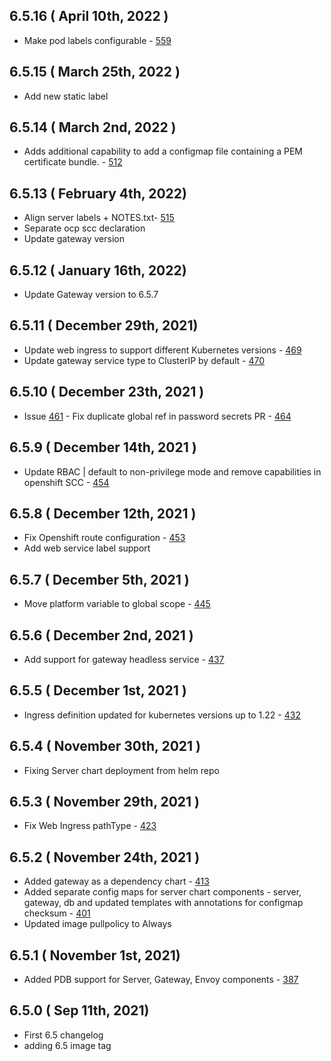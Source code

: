 ## 6.5.16 ( April 10th, 2022 )
* Make pod labels configurable - [559](https://github.com/aquasecurity/aqua-helm/pull/559)
## 6.5.15 ( March 25th, 2022 )
* Add new static label
## 6.5.14 ( March 2nd, 2022 )
* Adds additional capability to add a configmap file containing a PEM certificate bundle. - [512](https://github.com/aquasecurity/aqua-helm/pull/512)
## 6.5.13 ( February 4th, 2022)
* Align server labels + NOTES.txt- [515](https://github.com/aquasecurity/aqua-helm/pull/515)
* Separate ocp scc declaration
* Update gateway version
## 6.5.12 ( January 16th, 2022)
* Update Gateway version to 6.5.7
## 6.5.11 ( December 29th, 2021)
* Update web ingress to support different Kubernetes versions - [469](https://github.com/aquasecurity/aqua-helm/pull/469)
* Update gateway service type to ClusterIP by default - [470](https://github.com/aquasecurity/aqua-helm/pull/470)
## 6.5.10 ( December 23th, 2021 )
* Issue [461](https://github.com/aquasecurity/aqua-helm/issues/461) - Fix duplicate global ref in password secrets PR - [464](https://github.com/aquasecurity/aqua-helm/pull/464)
## 6.5.9 ( December 14th, 2021 )
* Update RBAC | default to non-privilege mode and remove capabilities in openshift SCC - [454](https://github.com/aquasecurity/aqua-helm/pull/454)
## 6.5.8 ( December 12th, 2021 )
* Fix Openshift route configuration - [453](https://github.com/aquasecurity/aqua-helm/pull/453)
* Add web service label support
## 6.5.7 ( December 5th, 2021 )
* Move platform variable to global scope - [445](https://github.com/aquasecurity/aqua-helm/pull/445)
## 6.5.6 ( December 2nd, 2021 )
* Add support for gateway headless service - [437](https://github.com/aquasecurity/aqua-helm/pull/437)
## 6.5.5 ( December 1st, 2021 )
* Ingress definition updated for kubernetes versions up to 1.22 - [432](https://github.com/aquasecurity/aqua-helm/pull/432)
## 6.5.4 ( November 30th, 2021 )
* Fixing Server chart deployment from helm repo
## 6.5.3 ( November 29th, 2021 )
* Fix Web Ingress pathType - [423](https://github.com/aquasecurity/aqua-helm/pull/423)
## 6.5.2 ( November 24th, 2021 )
* Added gateway as a dependency chart - [413](https://github.com/aquasecurity/aqua-helm/pull/413)
* Added separate config maps for server chart components - server, gateway, db and updated templates with annotations for configmap checksum - [401](https://github.com/aquasecurity/aqua-helm/pull/401)
* Updated image pullpolicy to Always
## 6.5.1 ( November 1st, 2021)
* Added PDB support for Server, Gateway, Envoy components - [387](https://github.com/aquasecurity/aqua-helm/pull/387)
## 6.5.0 ( Sep 11th, 2021)
* First 6.5 changelog
* adding 6.5 image tag
